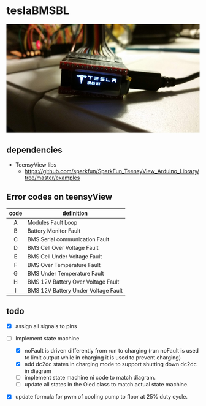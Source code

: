 # teslaBMSBL

![Tesla BMS BL](misc/20190319_221311.jpg)

## dependencies
- TeensyView libs
	- https://github.com/sparkfun/SparkFun_TeensyView_Arduino_Library/tree/master/examples
	
## Error codes on teensyView

| code | definition | 
|:----:|------------|
| A | Modules Fault Loop |
| B | Battery Monitor Fault |
| C | BMS Serial communication Fault |
| D | BMS Cell Over Voltage Fault |
| E | BMS Cell Under Voltage Fault |
| F | BMS Over Temperature Fault |
| G | BMS Under Temperature Fault |
| H | BMS 12V Battery Over Voltage Fault |
| I | BMS 12V Battery Under Voltage Fault |
	
## todo
- [X] assign all signals to pins
- [ ] Implement state machine
	- [X] noFault is driven differently from run to charging (run noFault is used to limit output while in charging it is used to prevent charging)
	- [X] add dc2dc states in charging mode to support shutting down dc2dc in diagram
	- [ ] implement state machine ni code to match diagram.
	- [ ] update all states in the Oled class to match actual state machine.
- [X] update formula for pwm of cooling pump to floor at 25% duty cycle.

	
